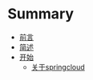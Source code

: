 # Summary

* [前言](README.md)
* [简述](springcloudjian-shu.md)
* [开始](kai-shi.md)
  * [关于springcloud](guan-yu-springcloud.md)



